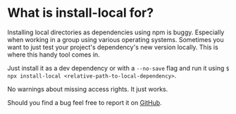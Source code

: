 # What is install-local for?

Installing local directories as dependencies using npm is buggy. Especially when working in a group using various operating systems. Sometimes you want to just test your project's dependency's new version locally. This is where this handy tool comes in.

Just install it as a dev dependency or with a `--no-save` flag and run it using `$ npx install-local <relative-path-to-local-dependency>`.

No warnings about missing access rights. It just works.

Should you find a bug feel free to report it on [GitHub](https://github.com/multiplatform-setup/install-local).
